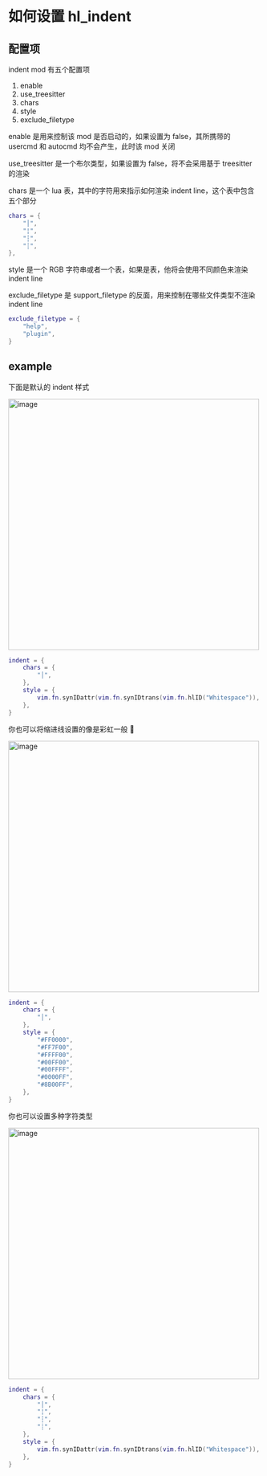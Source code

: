 # 如何设置 hl_indent

## 配置项

indent mod 有五个配置项

1. enable
2. use_treesitter
3. chars
4. style
5. exclude_filetype

enable 是用来控制该 mod 是否启动的，如果设置为 false，其所携带的 usercmd 和 autocmd 均不会产生，此时该 mod 关闭

use_treesitter 是一个布尔类型，如果设置为 false，将不会采用基于 treesitter 的渲染

chars 是一个 lua 表，其中的字符用来指示如何渲染 indent line，这个表中包含五个部分

```lua
chars = {
    "│",
    "¦",
    "┆",
    "┊",
},
```

style 是一个 RGB 字符串或者一个表，如果是表，他将会使用不同颜色来渲染 indent line

exclude_filetype 是 support_filetype 的反面，用来控制在哪些文件类型不渲染 indent line

```lua
exclude_filetype = {
    "help",
    "plugin",
}
```

## example

下面是默认的 indent 样式

<img width="500" alt="image" src="https://raw.githubusercontent.com/shellRaining/img/main/2302/23_hlchunk1.png">

```lua
indent = {
    chars = {
        "│",
    },
    style = {
        vim.fn.synIDattr(vim.fn.synIDtrans(vim.fn.hlID("Whitespace")), "fg", "gui"),
    },
}
```

你也可以将缩进线设置的像是彩虹一般 🌈

<img width="500" alt="image" src="https://raw.githubusercontent.com/shellRaining/img/main/2302/23_hlchunk2.png">

```lua
indent = {
    chars = {
        "│",
    },
    style = {
        "#FF0000",
        "#FF7F00",
        "#FFFF00",
        "#00FF00",
        "#00FFFF",
        "#0000FF",
        "#8B00FF",
    },
}
```

你也可以设置多种字符类型

<img width="500" alt="image" src="https://raw.githubusercontent.com/shellRaining/img/main/2303/01_hlchunk5.png">

```lua
indent = {
    chars = {
        "│",
        "¦",
        "┆",
        "┊",
    },
    style = {
        vim.fn.synIDattr(vim.fn.synIDtrans(vim.fn.hlID("Whitespace")), "fg", "gui"),
    },
}
```
